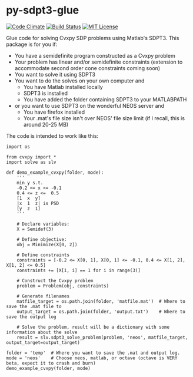 # py-sdpt3-glue
[![Code Climate](https://codeclimate.com/github/discardthree/py-sdpt3-glue/badges/gpa.svg)](https://codeclimate.com/github/discardthree/py-sdpt3-glue)
[![Build Status](https://travis-ci.org/discardthree/PySDPT3glue.svg?branch=master)](https://travis-ci.org/discardthree/PySDPT3glue)
[![MIT License](http://img.shields.io/badge/license-MIT-blue.svg?style=flat)](LICENSE)

Glue code for solving Cvxpy SDP problems using Matlab's SDPT3.
This package is for you if:
- You have a semidefinite program constructed as a Cvxpy problem
- Your problem has linear and/or semidefinite constraints (extension to accommodate second order cone constraints coming soon)
- You want to solve it using SDPT3
- You want to do the solves on your own computer and
  - You have Matlab installed locally
  - SDPT3 is installed
  - You have added the folder containing SDPT3 to your MATLABPATH
- or you want to use SDPT3 on the wonderful NEOS server and
  - You have firefox installed
  - Your .mat's file size isn't over NEOS' file size limit (if I recall, this is around 20-25 MB)

The code is intended to work like this:
```
import os

from cvxpy import *
import solve as slv

def demo_example_cvxpy(folder, mode):
    '''
    min y s.t.
    -0.2 <= x <= -0.1
    0.4 <= z <=  0.5
    [1  x  y]
    |x  1  z| is PSD
    [y  z  1]
    '''

    # Declare variables:
    X = Semidef(3)

    # Define objective:
    obj = Minimize(X[0, 2])

    # Define constraints
    constraints = [-0.2 <= X[0, 1], X[0, 1] <= -0.1, 0.4 <= X[1, 2], X[1, 2] <= 0.5]
    constraints += [X[i, i] == 1 for i in range(3)]

    # Construct the Cvxpy problem
    problem = Problem(obj, constraints)

    # Generate filenames
    matfile_target = os.path.join(folder, 'matfile.mat')  # Where to save the .mat file to
    output_target = os.path.join(folder, 'output.txt')    # Where to save the output log

    # Solve the problem, result will be a dictionary with some information about the solve
    result = slv.sdpt3_solve_problem(problem, 'neos', matfile_target, output_target=output_target)

folder = 'temp'  # Where you want to save the .mat and output log.  
mode = 'neos'    # Choose neos, matlab, or octave (octave is VERY beta, expect it to crash and burn)
demo_example_cvxpy(folder, mode)
```
